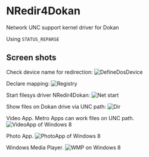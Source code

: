 # NRedir4Dokan
Network UNC support kernel driver for Dokan

Using `STATUS_REPARSE`

## Screen shots

Check device name for redirection:
![DefineDosDevice](https://github.com/kenjiuno/NRedir4Dokan/wiki/images/DefineDosDevice.png)

Declare mapping:
![Registry](https://github.com/kenjiuno/NRedir4Dokan/wiki/images/REG.png)

Start filesys driver NRedir4Dokan:
![Net start](https://github.com/kenjiuno/NRedir4Dokan/wiki/images/NetStart.png)

Show files on Dokan drive via UNC path:
![Dir](https://github.com/kenjiuno/NRedir4Dokan/wiki/images/Dir.png)

Video App. Metro Apps can work files on UNC path.
![VideoApp of Windows 8](https://github.com/kenjiuno/NRedir4Dokan/wiki/images/Video8.png)

Photo App.
![PhotoApp of Windows 8](https://github.com/kenjiuno/NRedir4Dokan/wiki/images/PhotoViewer8.png)

Windows Media Player.
![WMP on Windows 8](https://github.com/kenjiuno/NRedir4Dokan/wiki/images/MediaPlayer8.png)
